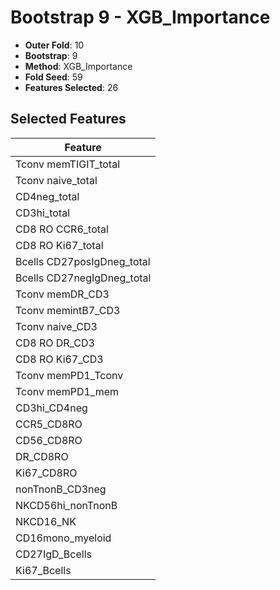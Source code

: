 # Bootstrap 9 - XGB_Importance

- **Outer Fold**: 10
- **Bootstrap**: 9
- **Method**: XGB_Importance
- **Fold Seed**: 59
- **Features Selected**: 26

## Selected Features

| Feature |
|---------|
| Tconv memTIGIT_total |
| Tconv naive_total |
| CD4neg_total |
| CD3hi_total |
| CD8 RO CCR6_total |
| CD8 RO Ki67_total |
| Bcells CD27posIgDneg_total |
| Bcells CD27negIgDneg_total |
| Tconv memDR_CD3 |
| Tconv memintB7_CD3 |
| Tconv naive_CD3 |
| CD8 RO DR_CD3 |
| CD8  RO Ki67_CD3 |
| Tconv memPD1_Tconv |
| Tconv memPD1_mem |
| CD3hi_CD4neg |
| CCR5_CD8RO |
| CD56_CD8RO |
| DR_CD8RO |
| Ki67_CD8RO |
| nonTnonB_CD3neg |
| NKCD56hi_nonTnonB |
| NKCD16_NK |
| CD16mono_myeloid |
| CD27IgD_Bcells |
| Ki67_Bcells |
